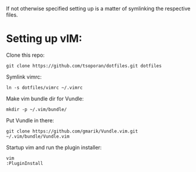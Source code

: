 If not otherwise specified setting up is a matter of symlinking the respective files.


Setting up vIM:
===============

Clone this repo:
```
git clone https://github.com/tsoporan/dotfiles.git dotfiles
```

Symlink vimrc:
```
ln -s dotfiles/vimrc ~/.vimrc
```

Make vim bundle dir for Vundle:
```
mkdir -p ~/.vim/bundle/
```

Put Vundle in there:
```
git clone https://github.com/gmarik/Vundle.vim.git ~/.vim/bundle/Vundle.vim
```

Startup vim and run the plugin installer:
```
vim
:PluginInstall
```
